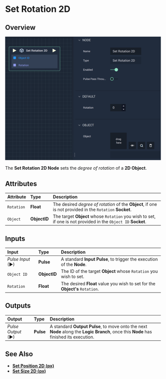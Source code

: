 # Set Rotation 2D

## Overview

![The Set Rotation 2D Node.](../../../.gitbook/assets/setrotationpixel.png)

The **Set Rotation 2D Node** sets the _degree of rotation_ of a **2D Object**.

## Attributes

| Attribute | Type | Description |
| :--- | :--- | :--- |
| `Rotation` | **Float** | The desired _degree of rotation_ of the **Object**, if one is not provided in the `Rotation` **Socket**. |
| `Object` | **ObjectID** | The target **Object** whose `Rotation` you wish to set, if one is not provided in the `Object ID` **Socket**. |

## Inputs

| Input | Type | Description |
| :--- | :--- | :--- |
| _Pulse Input_ \(►\) | **Pulse** | A standard **Input Pulse**, to trigger the execution of the **Node**. |
| `Object ID` | **ObjectID** | The ID of the target **Object** whose `Rotation` you wish to set. |
| `Rotation` | **Float** | The desired **Float** value you wish to set for the **Object's** `Rotation`. |

## Outputs

| Output | Type | Description |
| :--- | :--- | :--- |
| _Pulse Output_ \(►\) | **Pulse** | A standard **Output Pulse**, to move onto the next **Node** along the **Logic Branch**, once this **Node** has finished its execution. |

## See Also

* [**Set Position 2D (px)**](set-position-pixel.md)
* [**Set Size 2D (px)**](set-size-pixel.md)

